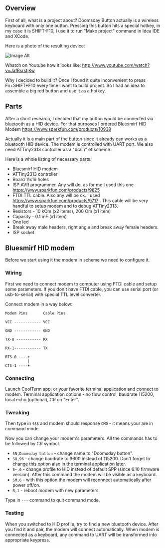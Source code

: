 ## Overview ##

First of all, what is a project about? Doomsday Button actually is a wireless keyboard with only one button.
Pressing this button hits a special hotkey, in my case it is SHIFT-F10, I use it to run "Make project" command in Idea IDE and XCode.

Here is a photo of the resulting device:

![Image Alt](https://raw.github.com/Nepherhotep/doomsday-button/master/img/result.jpg)

Whatch on Youtube how it looks like:
http://www.youtube.com/watch?v=JafRsrstjKw

Why I decided to build it?
Once I found it quite inconvenient to press Fn+SHIFT+F10 every time I want to build project.
So I had an idea to assemble a big red button and use it as a hotkey.

## Parts ##

After a short research, I decided that my button would be connected via bluetooth as a HID device.
For that purposes I ordered Bluesmirf HID Modem https://www.sparkfun.com/products/10938 

Actually it is a main part of the button since it already can works as a bluetooth HID device.
The modem is controlled with UART port. We also need ATTiny2313 controller as a "brain" of scheme.

Here is a whole listing of necessary parts:
* Bluesmirf HID modem
* ATTiny2313 controller 
* Board 11х16 holes
* ISP AVR programmer. Any will do, as for me I used this one https://www.sparkfun.com/products/9825 
* FTDI TTL cable. Also any will be ok. I used https://www.sparkfun.com/products/9717 . This cable will be very handful to setup modem and to debug ATTiny2313.
* Resistors - 10 kOm (x2 items), 200 Om (x1 item)
* Capasity - 0.1 mF (x1 item)
* One led
* Break away male headers, right angle and break away female headers. 
* ISP socket

## Bluesmirf HID modem ##

Before we start using it the modem in scheme we need to configure it.


### Wiring ###

First we need to connect modem to computer using FTDI cable and setup some parameters. 
If you don't have FTDI cable, you can use serial port (or usb-to-serial) with special TTL level converter.

Connect modem in a way below:

```
Modem Pins       Cable Pins
            
VCC ------------ VCC

GND ------------ GND

TX-0 ----------- RX

RX-1------------ TX

RTS-0 ----+
          |
CTS-1 ----+
```

### Connecting ###

Launch CoolTerm app, or your favorite terminal application and connect to modem.
Terminal application options - no flow control, baudrate 115200, local echo (optional), CR on "Enter".

### Tweaking ###

Then type in ```$$$``` and modem should response ```CMD``` - it means your are in command mode.

Now you can change your modem's parameters. All the commands has to be followed by CR symbol.

- ```SN,Doomsday button``` - change name to "Doomsday button".
- ```SU,96``` - change baudrate to 9600 instead of 115200. Don't forget to change this option also in the terminal application later.
- ```S~,6``` - change profile to HID instead of default SPP (since 6.10 firmware version). After this command the modem will be visible as a keyboard.
- ```SM,6``` - with this option the modem will reconnect automatically after power off/on.
- ```R,1``` - reboot modem with new parameters.

Type in ```---``` command to quit command mode.

### Testing ###

When you switched to HID profile, try to find a new bluetooth device. After you find it and pair, the modem will connect automatically.
When modem is connected as a keyboard, any command to UART will be transformed into appropriate keypress.